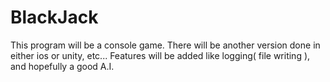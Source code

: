 # BlackJack

This program will be a console game.  There will be another version done in either ios or unity, etc...  Features will be added like logging( file writing ), and hopefully a good A.I.
